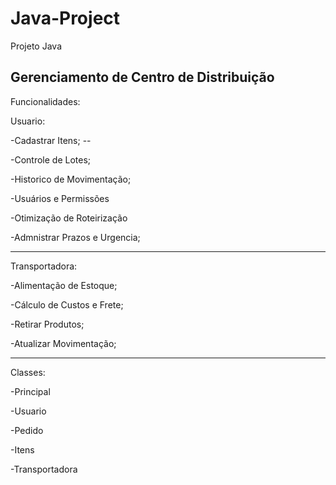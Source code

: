 # Java-Project

Projeto Java

Gerenciamento de Centro de Distribuição
-----------------------------------------------------------------------------------

Funcionalidades:

Usuario:

-Cadastrar Itens; --

-Controle de Lotes;

-Historico de Movimentação; 

-Usuários e Permissões

-Otimização de Roteirização

-Admnistrar Prazos e Urgencia;

-----------------------------------------------------------------------------------

Transportadora:

-Alimentação de Estoque;

-Cálculo de Custos e Frete;

-Retirar Produtos;

-Atualizar Movimentação;

-----------------------------------------------------------------------------------

Classes:

-Principal

-Usuario

-Pedido

-Itens

-Transportadora


